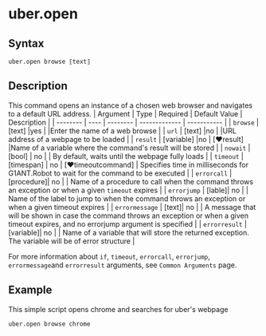 # uber.open

## Syntax

```G1ANT
uber.open browse ⟦text⟧
```

## Description

This command opens an instance of a chosen web browser and navigates to a default URL address.
| Argument | Type | Required | Default Value | Description |
| -------- | ---- | -------- | ------------- | ----------- |
| `browse` | [text] |yes  |    |Enter the name of a web browse |
| `url`    | [text] |no   |    |URL address of a webpage to be loaded |
| `result` | [variable] |no |  [♥result] |Name of a variable where the command's result will be stored |
| `nowait` | [bool] | no |  | By default, waits until the webpage fully loads |
| `timeout` | [timespan]  | no | [♥timeoutcommand] | Specifies time in milliseconds for G1ANT.Robot to wait for the command to be executed |
| `errorcall` | [procedure]| no |     | Name of a procedure to call when the command throws an exception or when a given `timeout` expires |
| `errorjump` | [lable]| no |     | Name of the label to jump to when the command throws an exception or when a given timeout expires |
| `errormessage` | [text]| no |     | A message that will be shown in case the command throws an exception or when a given timeout expires, and no errorjump argument is specified |
| `errorresult` | [variable]| no |     | Name of a variable that will store the returned exception. The variable will be of error structure |

For more information about `if`, `timeout`, `errorcall`, `errorjump`, `errormessage`and `errorresult` arguments, see `Common Arguments` page.

## Example

This simple script opens chrome and searches for uber's webpage

```G1ANT
uber.open browse chrome
```
